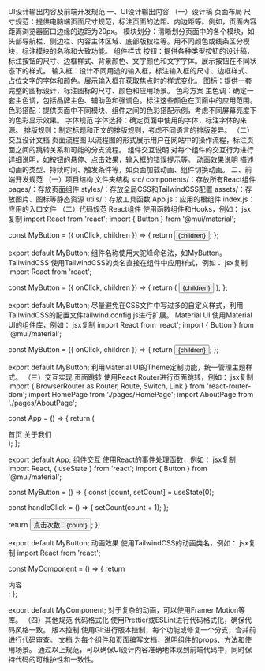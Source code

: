 UI设计输出内容及前端开发规范
一、UI设计输出内容
（一）设计稿
页面布局
尺寸规范：提供电脑端页面尺寸规范，标注页面的边距、内边距等。例如，页面内容距离浏览器窗口边缘的边距为20px。
模块划分：清晰划分页面中的各个模块，如头部导航栏、侧边栏、内容主体区域、底部版权栏等。用不同颜色或线条区分模块，标注模块的名称和大致功能。
组件样式
按钮：提供各种类型按钮的设计稿，标注按钮的尺寸、边框样式、背景颜色、文字颜色和文字字体。展示按钮在不同状态下的样式。
输入框：设计不同用途的输入框，标注输入框的尺寸、边框样式、占位文字的字体和颜色。展示输入框在获取焦点时的样式变化。
图标：提供一套完整的图标设计，标注图标的尺寸、颜色和应用场景。
色彩方案
主色调：确定一套主色调，包括品牌主色、辅助色和强调色。标注这些颜色在页面中的应用范围。
色彩搭配：提供页面中不同模块、组件之间的色彩搭配示例，考虑不同屏幕亮度下的色彩显示效果。
字体规范
字体选择：确定页面中使用的字体，标注字体的来源。
排版规则：制定标题和正文的排版规则，考虑不同语言的排版差异。
（二）交互设计文档
页面流程图
以流程图的形式展示用户在网站中的操作流程，标注页面之间的跳转关系和可能的分支流程。
组件交互说明
对每个组件的交互行为进行详细说明，如按钮的悬停、点击效果，输入框的错误提示等。
动画效果说明
描述动画的类型、持续时间、触发条件等，如页面加载动画、组件切换动画。
二、前端开发规范
（一）项目结构
文件夹结构
src/
components/：存放所有React组件
pages/：存放页面组件
styles/：存放全局CSS和TailwindCSS配置
assets/：存放图片、图标等静态资源
utils/：存放工具函数
App.js：应用的根组件
index.js：应用的入口文件
（二）代码规范
React组件
使用函数组件和Hooks，例如：
jsx复制
import React from 'react';
import { Button } from '@mui/material';

const MyButton = ({ onClick, children }) => {
  return <Button variant="contained" onClick={onClick}>{children}</Button>;
};

export default MyButton;
组件名称使用大驼峰命名法，如MyButton。
TailwindCSS
使用TailwindCSS的类名直接在组件中应用样式，例如：
jsx复制
import React from 'react';

const MyButton = ({ onClick, children }) => {
  return (
    <button className="bg-blue-500 text-white p-2 rounded hover:bg-blue-600" onClick={onClick}>
      {children}
    </button>
  );
};

export default MyButton;
尽量避免在CSS文件中写过多的自定义样式，利用TailwindCSS的配置文件tailwind.config.js进行扩展。
Material UI
使用Material UI的组件库，例如：
jsx复制
import React from 'react';
import { Button } from '@mui/material';

const MyButton = ({ onClick, children }) => {
  return <Button variant="contained" onClick={onClick}>{children}</Button>;
};

export default MyButton;
利用Material UI的Theme定制功能，统一管理主题样式。
（三）交互实现
页面跳转
使用React Router进行页面跳转，例如：
jsx复制
import { BrowserRouter as Router, Route, Switch, Link } from 'react-router-dom';
import HomePage from './pages/HomePage';
import AboutPage from './pages/AboutPage';

const App = () => {
  return (
    <Router>
      <nav>
        <Link to="/">首页</Link>
        <Link to="/about">关于我们</Link>
      </nav>
      <Switch>
        <Route path="/" exact component={HomePage} />
        <Route path="/about" component={AboutPage} />
      </Switch>
    </Router>
  );
};

export default App;
组件交互
使用React的事件处理函数，例如：
jsx复制
import React, { useState } from 'react';
import { Button } from '@mui/material';

const MyButton = () => {
  const [count, setCount] = useState(0);

  const handleClick = () => {
    setCount(count + 1);
  };

  return <Button variant="contained" onClick={handleClick}>点击次数：{count}</Button>;
};

export default MyButton;
动画效果
使用TailwindCSS的动画类名，例如：
jsx复制
import React from 'react';

const MyComponent = () => {
  return <div className="animate-fade-in">内容</div>;
};

export default MyComponent;
对于复杂的动画，可以使用Framer Motion等库。
（四）其他规范
代码格式化
使用Prettier或ESLint进行代码格式化，确保代码风格一致。
版本控制
使用Git进行版本控制，每个功能或修复一个分支，合并前进行代码审查。
文档
为每个组件和页面编写文档，说明组件的props、方法和使用场景。
通过以上规范，可以确保UI设计内容准确地体现到前端代码中，同时保持代码的可维护性和一致性。